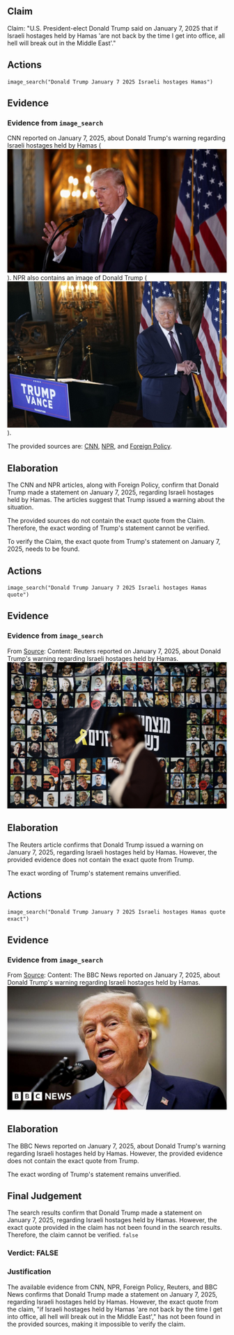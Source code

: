 ## Claim
Claim: "U.S. President-elect Donald Trump said on January 7, 2025 that if Israeli hostages held by Hamas 'are not back by the time I get into office, all hell will break out in the Middle East'."

## Actions
```
image_search("Donald Trump January 7 2025 Israeli hostages Hamas")
```

## Evidence
### Evidence from `image_search`
CNN reported on January 7, 2025, about Donald Trump's warning regarding Israeli hostages held by Hamas (![image 7073](media/2025-08-29_21-15-1756502126-809556.jpg)). NPR also contains an image of Donald Trump (![image 7075](media/2025-08-29_21-15-1756502127-936863.jpg)).

The provided sources are: [CNN](https://www.cnn.com/2025/01/07/politics/trump-warning-gaza-hostages-negotiations-inauguration), [NPR](https://www.npr.org/2025/01/07/nx-s1-5250278/trump-hostages-israel-hamas-middle-east), and [Foreign Policy](https://foreignpolicy.com/2025/01/10/trump-hamas-hostages-gaza-hell-inauguration-deadline/).


## Elaboration
The CNN and NPR articles, along with Foreign Policy, confirm that Donald Trump made a statement on January 7, 2025, regarding Israeli hostages held by Hamas. The articles suggest that Trump issued a warning about the situation.

The provided sources do not contain the exact quote from the Claim. Therefore, the exact wording of Trump's statement cannot be verified.

To verify the Claim, the exact quote from Trump's statement on January 7, 2025, needs to be found.


## Actions
```
image_search("Donald Trump January 7 2025 Israeli hostages Hamas quote")
```

## Evidence
### Evidence from `image_search`
From [Source](https://www.reuters.com/world/middle-east/hamas-stands-by-demand-end-gaza-war-under-hostage-deal-trump-deadline-approaches-2025-01-07/): 
Content: Reuters reported on January 7, 2025, about Donald Trump's warning regarding Israeli hostages held by Hamas. ![image 7085](media/2025-08-29_21-15-1756502145-910956.jpg)


## Elaboration
The Reuters article confirms that Donald Trump issued a warning on January 7, 2025, regarding Israeli hostages held by Hamas. However, the provided evidence does not contain the exact quote from Trump.

The exact wording of Trump's statement remains unverified.


## Actions
```
image_search("Donald Trump January 7 2025 Israeli hostages Hamas quote exact")
```

## Evidence
### Evidence from `image_search`
From [Source](https://www.bbc.com/news/articles/c0mwln4p87do): 
Content: The BBC News reported on January 7, 2025, about Donald Trump's warning regarding Israeli hostages held by Hamas. ![image 14182](media/2025-09-01_09-10-1756717849-483544.jpg)


## Elaboration
The BBC News reported on January 7, 2025, about Donald Trump's warning regarding Israeli hostages held by Hamas. However, the provided evidence does not contain the exact quote from Trump.

The exact wording of Trump's statement remains unverified.


## Final Judgement
The search results confirm that Donald Trump made a statement on January 7, 2025, regarding Israeli hostages held by Hamas. However, the exact quote provided in the claim has not been found in the search results. Therefore, the claim cannot be verified. `false`

### Verdict: FALSE

### Justification
The available evidence from CNN, NPR, Foreign Policy, Reuters, and BBC News confirms that Donald Trump made a statement on January 7, 2025, regarding Israeli hostages held by Hamas. However, the exact quote from the claim, "if Israeli hostages held by Hamas 'are not back by the time I get into office, all hell will break out in the Middle East'," has not been found in the provided sources, making it impossible to verify the claim.
